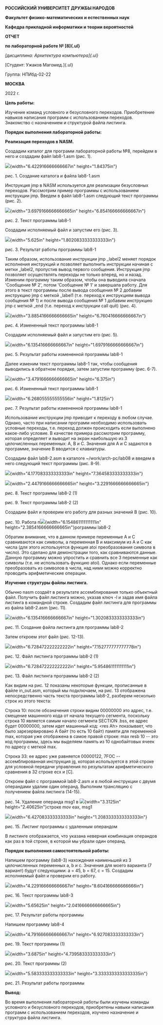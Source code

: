 **РОССИЙСКИЙ УНИВЕРСИТЕТ ДРУЖБЫ НАРОДОВ**

**Факультет физико-математических и естественных наук**

**Кафедра прикладной информатики и теории вероятностей**

**ОТЧЕТ**

**по лабораторной работе № [8]{.ul}**

*[дисциплина: Архитектура компьютера]{.ul}*

[Студент: Ужаков Магомед.]{.ul}

Группа: НПИбд-02-22

**МОСКВА**

2022 г.

**Цель работы:**

Изучение команд условного и безусловного переходов. Приобретение навыков
написания программ с использованием переходов. Знакомство с назначением
и структурой файла листинга.

**Порядок выполнения лабораторной работы:**

**Реализация переходов в NASM.**

Создадим каталог для программ лабораторной работы №8, перейдем в него и
создадим файл lab8-1.asm (рис. 1).

![](media/image1.png){width="6.422916666666667in"
height="1.84375in"}

рис. 1. Создание каталога и файла lab8-1.asm

Инструкция jmp в NASM используется для реализации безусловных переходов.
Рассмотрим пример программы с использованием инструкции jmp. Введем в
файл lab8-1.asm следующий текст программы (рис. 2).

![](media/image2.png){width="3.6979166666666665in"
height="6.854166666666667in"}

рис. 2. Текст программы lab8-1

Создадим исполняемый файл и запустим его (рис. 3).

![](media/image3.png){width="5.625in"
height="1.8020833333333333in"}

рис. 3. Результат работы программы lab8-1

Таким образом, использование инструкции jmp \_label2 меняет порядок
исполнения инструкций и позволяет выполнить инструкции начиная с метки
\_label2, пропустив вывод первого сообщения. Инструкция jmp позволяет
осуществлять переходы не только вперед, но и назад. Изменим программу
таким образом, чтобы она выводила сначала 'Сообщение № 2', потом
'Сообщение № 1' и завершала работу. Для этого в текст программы после
вывода сообщения № 2 добавим инструкцию jmp с меткой \_label1 (т.е.
переход к инструкциям вывода сообщения № 1) и после вывода сообщения № 1
добавим инструкцию jmp с меткой \_end (т.е. переход к инструкции call
quit) (рис. 4).

![](media/image4.png){width="3.8854166666666665in"
height="6.760416666666667in"}

рис. 4. Измененный текст программы lab8-1

Создадим исполняемый файл и запустим его (рис. 5).

![](media/image5.png){width="6.135416666666667in"
height="1.6979166666666667in"}

рис. 5. Результат работы измененной программы lab8-1

Далее изменим текст программы lab8-1 так, чтобы сообщения выводились в
обратном порядке, затем запустим программу (рис. 6-7).

![](media/image6.png){width="3.4791666666666665in"
height="6.375in"}

рис. 6. Измененный текст программы lab8-1

![](media/image7.png){width="6.268055555555556in"
height="1.8125in"}

рис. 7. Результат работы измененной программы lab8-1

Использование инструкции jmp приводит к переходу в любом случае. Однако,
часто при написании программ необходимо использовать условные переходы,
т.е. переход должен происходить если выполнено какое-либо условие. В
качестве примера рассмотрим программу, которая определяет и выводит на
экран наибольшую из 3 целочисленных переменных: A, B и C. Значения для A
и C задаются в программе, значение B вводится с клавиатуры.

Создадим файл lab8-2.asm в каталоге \~/work/arch-pc/lab08 и введем в
него следующий текст программы (рис. 8-9).

![](media/image8.png){width="4.177083333333333in"
height="7.364583333333333in"}

![](media/image9.png){width="2.4479166666666665in"
height="3.2291666666666665in"}

рис. 8. Текст программы lab8-2 (1)

рис. 9. Текст программы lab8-2 (2)

Создадим файл и проверим его работу для разных значений B (рис. 10).

рис. 10. Работа
п![](media/image10.png){width="6.154861111111111in"
height="2.3854166666666665in"}рограммы lab8-2

Обратим внимание, что в данном примере переменные A и С сравниваются как
символы, а переменная B и максимум из A и С как числа (для этого
используется функция atoi преобразования символа в число). Это сделано
для демонстрации того, как сравниваются данные. Данную программу можно
упростить и сравнить все 3 переменные как символы (т.е. не использовать
функцию atoi). Однако если переменные преобразовать из символов в числа,
над ними можно корректно проводить арифметические операции.

**Изучение структуры файлы листинга.**

Обычно nasm создаёт в результате ассемблирования только объектный файл.
Получить файл листинга можно, указав ключ -l и задав имя файла листинга
в командной строке. Создадим файл листинга для программы из файла
lab8-2.asm (рис. 11).

![](media/image11.png){width="6.135416666666667in"
height="1.3020833333333333in"}

рис. 11. Создание файла листинга для программы lab8-2

Затем откроем этот файл (рис. 12-13).

![](media/image12.png){width="6.728472222222222in"
height="7.152777777777778in"}

рис. 12. Файл листинга программы lab8-2 (1)

![](media/image13.png){width="6.728472222222222in"
height="5.954861111111111in"}

рис. 13. Файл листинга программы lab8-2 (2)

Как видим на рис. 12 показаны некоторые функции, прописанные в файле
in_out.asm, который мы подключаем, на рис. 13 отображена непосредственно
часть текста программы lab8-2, разберем несколько строк из этого текста:

Строка 10: после обозначения строки видим 00000000 это адрес, т.е.
смещение машинного кода от начала текущего сегмента, поскольку строка 10
является самым начало сегмента SECTION .bss, ее адрес будет 00000000,
затем идет машинный код: \<res Ah\> показывает, что было зарезервировано
A байт (то есть 10 байт) памяти для переменной max, которая уже
отображена в самое правой строке: max resb 10 -- это код программы,
здесь мы выделяем память из 10 однобайтовых ячеек по адресу с меткой
max.

Строка 33: ее адрес уже равняется 00000122, 7FOC -- ассемблированная
инструкция jg, которая используется в этой строке для условной передачи
управления по результатам арифметического сравнения в 32 строке ecx и
\[C\].

Откроем файл с программой lab8-2.asm и в любой инструкции с двумя
операндами удалим один операнд. Выполним трансляцию с получением файла
листинга (14-15).

рис. 14. Удаление операнда msg1 в
![](media/image14.png){width="3.3125in"
height="2.40625in"}строке mov eax, msg1

![](media/image15.png){width="6.427083333333333in"
height="1.2083333333333333in"}

рис. 15. Листинг программы с удаленным операндом

В листинге отображается, что указана неверная комбинация операндов как
раз в той строке, в которой мы убрали один операнд.

**Порядок выполнения самостоятельной работы:**

Напишем программу (lab8-3) нахождения наименьшей из 3 целочисленных
переменных a, b и c. Значения для моего варианта (7 вариант) будут
следующими: a = 45, b = 67, c = 15. Создадим исполняемый файл и проверим
его работу.

![](media/image16.png){width="4.229166666666667in"
height="8.604166666666666in"}

рис. 16. Текст программы lab8-3

![](media/image17.png){width="5.65625in"
height="2.0416666666666665in"}

рис. 17. Результат работы программы

Напишем программу lab8-4

![](media/image18.png){width="4.791666666666667in"
height="6.927083333333333in"}

рис. 19. Текст программы (1)

![](media/image19.png){width="3.6875in"
height="4.739583333333333in"}

рис. 20. Текст программы (2)

![](media/image20.png){width="5.583333333333333in"
height="3.3333333333333335in"}

рис. 21. Результат работы программы

**Вывод:**

Во время выполнения лабораторной работы были изучены команды условного и
безусловного переходов, приобретены навыки написания программ с
использованием переходов, изучено назначение и структура файла листинга.
